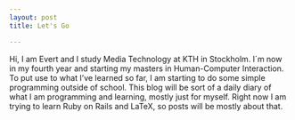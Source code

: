 ```yaml
---
layout: post
title: Let's Go

---
```


Hi, I am Evert and I study Media Technology at KTH in Stockholm. I´m now in my fourth year and starting my masters in Human-Computer Interaction. To put use to what I’ve learned so far, I am starting to do some simple programming outside of school. This blog will be sort of a daily diary of what I am programming and learning, mostly just for myself. Right now I am trying to learn Ruby on Rails and LaTeX, so posts will be mostly about that.